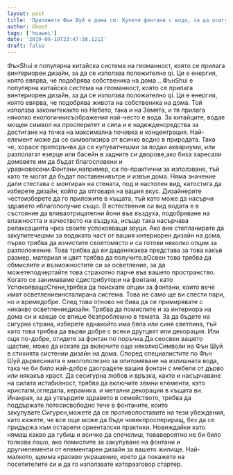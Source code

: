 ```yaml
---
layout: post
title: 'Приложете Фън Шуй в дома си: Купете фонтани с вода, за да осигурите късмета'
author: Ghost
tags: ['huawei']
date: '2019-09-19T23:47:38.121Z'
draft: false
---
```


ФънShui е популярна китайска система на геоманност, която се прилага винтериорен дизайн, за да се използва положително qi. Ци е енергия, която евярва, че подобрява собственика на дома ...ФънShui е популярна китайска система на геоманност, която се прилага винтериорен дизайн, за да се използва положително qi. Ци е енергия, която евярва, че подобрява живота на собственика на дома. Той използва законитекакто на Небето, така и на Земята, и тя прилага няколко екологичнисъображения най-често е вода. За китайците, водае мощен символ на просперитет и сила и е надежденсредства за достигане на точка на максимална почивка и концентрация. Най-елемент може да се символизира от всичко водно в природата. Така че, хорасе препоръчва да се купуватчешми за водаи аквариуми, или разполагат езерце или басейн в задните си дворове,ако биха харесали домовете им да бъдат благословени и уравновесени.Фонтани,например, са по-практични за използване, тъй като те могат да бъдат поставенивътре и извън дома. Няма значение дали стестава с монтиран на стената, под и настолен вид, катостига да изберете дизайн, който да отговаря на вашия вкус. Дизайнерите честоизберете да го приложите в къщата, тъй като може да насърчи здравето иблагополучие също. В естествения си вид водата е в състояние да вливаотрицателни йони във въздуха, подобряване на влажността и качеството на въздуха, исъщо така насърчава релаксацията чрез своите успокояващи звуци. Ако вие степланирате да закупитечешми за водакато част от вашия интериорен дизайн на дома, първо трябва да изчистите своетомясто и са готови няколко опции за разположение. Това трябва да ви даденякаква представа за това какъв размер, материал и цвят трябва да получите.вОсвен това трябва да обмислите и възможностите си за осветление, за да можетеподчертайте това страхотно парче във вашето пространство. Когато се занимаваме сдистрибутори на фонтани, като УспокояващоСтени,трябва да поискате опции за фонтани, които вече имат осветлениеинсталирана система. Това не само ще ви спести пари, но и времедобре. След това отново не бива да се примирявате с никакво осветлениедизайн. Трябва да помислите и за интериора на дома си и какще се впише безпроблемно в темата. За да бъдете на сигурна страна, изберете еднакойто има бяла или синя светлина, тъй като това трябва да върви добре с всеки другцвят или декорация. Или още по-добре, отидете за фонтан по поръчка.Да сеосвен вашето щастие, може да искате да включите още няколкоСимволи на Фън Шуй в стихията систении дизайн на дома. Според специалистите по Фън Шуй дървесината е многополезно за опитомяване на излишната вода, така че би било най-добре даоградете вашия фонтан с мебели от дърво или някакъв храст. Да сесигурна любов и връзка, както и насърчаване на силата истабилност, трябва да включите земни елементи, като кристали,огледала, керамика. и метални декорации в къщата ви. Инакрая, за да утвърдите здравето в семейството, трябва да поддържате лотосисвободно тече в фонтаните, които закупувате.Сигурен,можете да се противопоставите на тези убеждения, като кажете, че все още може да бъде човекпроспериращ, без да се придържа към остарели ориенталски практики. Новиждайки като нямаш какво да губиш и всичко да спечелиш, товавероятно не би било толкова лошо, ако помислите за закупуване на фонтани и другиелементи от елементарен дизайн за вашето жилище. Най-малкото, щеима красиво украшение, което да покажете на посетителите си и да го използвате каторазговор стартер.
